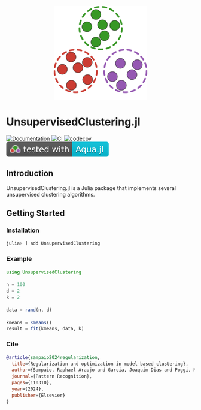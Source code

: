<div align="center"><img src="/docs/src/assets/logo.svg" width=250px alt="UnsupervisedClustering.jl"></img></div>

# UnsupervisedClustering.jl

[![Documentation](https://img.shields.io/badge/docs-stable-blue.svg)](https://raphasampaio.github.io/UnsupervisedClustering.jl/stable)
[![CI](https://github.com/raphasampaio/UnsupervisedClustering.jl/actions/workflows/CI.yml/badge.svg)](https://github.com/raphasampaio/UnsupervisedClustering.jl/actions/workflows/CI.yml)
[![codecov](https://codecov.io/gh/raphasampaio/UnsupervisedClustering.jl/graph/badge.svg?token=7VJDYN91SR)](https://codecov.io/gh/raphasampaio/UnsupervisedClustering.jl)
[![Aqua](https://raw.githubusercontent.com/JuliaTesting/Aqua.jl/master/badge.svg)](https://github.com/JuliaTesting/Aqua.jl)

## Introduction
UnsupervisedClustering.jl is a Julia package that implements several unsupervised clustering algorithms.

## Getting Started

### Installation

```julia
julia> ] add UnsupervisedClustering
```

### Example
```julia
using UnsupervisedClustering

n = 100
d = 2
k = 2

data = rand(n, d)

kmeans = Kmeans()
result = fit(kmeans, data, k)

```

### Cite

```bibtex
@article{sampaio2024regularization,
  title={Regularization and optimization in model-based clustering},
  author={Sampaio, Raphael Araujo and Garcia, Joaquim Dias and Poggi, Marcus and Vidal, Thibaut},
  journal={Pattern Recognition},
  pages={110310},
  year={2024},
  publisher={Elsevier}
}
```
